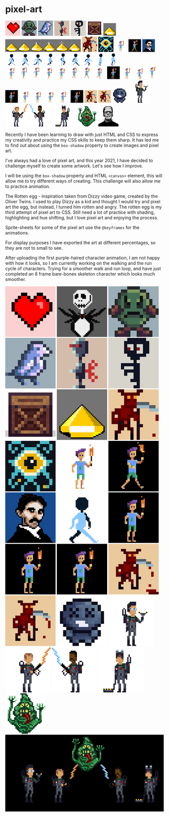 # pixel-art

![Screenshot of pixel art heart](/heart/heart-300.png "Screenshot pixel art heart") ![Screenshot of pixel art rotten angry Egg](/rotten-egg/rotten-dizzy-egg-300.png "Screenshot pixel art Rotten Egg") ![Screenshot of pixel art bird](/bird/bird-300.png "Screenshot pixel art bird") ![Screenshot of pixel art robot](/robot/robot-300.png "Screenshot pixel art robot") ![Screenshot of pixel art zombie](/blue-zombie/zombie-300.png "Screenshot pixel art zombie") ![Screenshot of pixel art crate](/crate/crate-300.png "Screenshot pixel art crate")
![Screenshot of pixel art yellow gem](/gem/yellow-gem-animation-01.gif "Screenshot pixel art yellow gem") ![Screenshot of pixel art yellow gem sprite sheet](/gem/yellow-gem-animation.png "Screenshot pixel art yellow gem sprite sheet") ![Screenshot of pixel sprite-01](/sprite-01/sprite-01-300.png "Screenshot pixel art sprite-01") ![Screenshot of pixel sprite-02](/sprite-02/sprite-02-300.png "Screenshot pixel art sprite-02") ![Screenshot of pixel character-01](/character-01/character-01-sm.png "Screenshot pixel art character-01") ![Screenshot of pixel art character-01 animated gif](/character-01/character-01-animation.gif "Screenshot pixel art character-01 animated gif") ![Screenshot of pixel art Nikola Tesla](/nikola-tesla/nikola-tesla-sm.png "Screenshot pixel art Nikola Tesla") ![Screenshot of pixel art character walk cycle](/animated-character-walk-cycle/walk-cycle-sm.gif "Screenshot pixel art character walk cycle") ![Screenshot of pixel art character walk cycle](/animated-character-walk-cycle/walking-sprite-01-sheet.png "Screenshot pixel art character walk cycle") ![Screenshot of pixel art character run cycle sprite sheet](/character-01/character-run-sprite-sheet.png "Screenshot pixel art character run cycle sprite sheet") ![Screenshot of pixel art character run cycle](/character-01/character-run-sm.gif "Screenshot pixel art character run cycle") ![Screenshot of pixel art character jump cycle sprite sheet](/character-01/character-jump-spritesheet.png "Screenshot pixel art character jump cycle sprite sheet") ![Screenshot of pixel art character jump cycle](/character-01/character-01-jump-sm.gif "Screenshot pixel art character jump cycle") ![Screenshot of pixel art character idle sprite sheet](/character-01/character-idle-spritesheet.png "Screenshot pixel art character idle sprite sheet") ![Screenshot of pixel art character idle](/character-01/character-idle-sm.gif "Screenshot pixel art character idle") ![Screenshot of pixel red sprite idle](/sprite-01/red-sprite-idle-sm.gif "Screenshot pixel art red sprite idle pose") ![Pixel art red sprite run cycle](/sprite-01/red-sprite-run-sm.gif "Pixel art red sprite run cycle") ![Pixel art binding of Isaac - Blue Baby](/the-binding-of-isaac/blue-baby-sm.png "Pixel art the binding of Isaac - Blue Baby") ![Pixel art ghostbusters - Egon](/ghostbusters/egon-sm.png "Pixel art ghostbusters - Egon") ![Pixel art ghostbusters - Venkman](/ghostbusters/venkman-sm.png "Pixel art ghostbusters - Venkman") ![Pixel art ghostbusters - Winston](/ghostbusters/winston-sm.png "Pixel art ghostbusters - Winston") ![Pixel art ghostbusters - Ray](/ghostbusters/ray-sm.png "Pixel art ghostbusters - Ray") ![Pixel art ghostbusters - Slimer](/ghostbusters/slimer-sm.png "Pixel art ghostbusters - Slimer") ![Pixel art frankenstein's monster](frankenstein's-monster/frankenstein-sm.png "Pixel art frankenstein's monster")

Recently I have been learning to draw with just HTML and CSS to express my creativity and practice my CSS skills to keep them sharp.  It has led me to find out about using the ```box-shadow``` property to create images and pixel art.

I've always had a love of pixel art, and this year 2021, I have decided to challenge myself to create some artwork.  Let's see how I improve.

I will be using the ```box-shadow``` property and HTML ```<canvas>``` element, this will allow me to try different ways of creating.  This challenge will also allow me to practice animation.

The Rotten egg - inspiration taken from Dizzy video game, created by the Oliver Twins.  I used to play Dizzy as a kid and thought I would try and pixel art the egg, but instead, I turned him rotten and angry.  The rotten egg is my third attempt of pixel art to CSS.  Still need a lot of practice with shading, highlighting and hue shifting, but I love pixel art and enjoying the process.

Sprite-sheets for some of the pixel art use the ```@keyframes``` for the animations.

For display purposes I have exported the art at different percentages, so they are not to small to see.

After uploading the first purple-haired character animation, I am not happy with how it looks, so I am currently working on the walking and the run cycle of characters.  Trying for a smoother walk and run loop, and have just completed an 8 frame bare-bones skeleton character which looks much smoother.

![Screenshot of pixel art heart](/heart/heart.png "Screenshot pixel art heart") ![Screenshot of pixel art Jack Skellington](/jack-skellington/jack.png "Screenshot pixel art Jack Skellington") ![Screenshot of pixel art rotten angry Egg](/rotten-egg/rotten-dizzy-egg.png "Screenshot pixel art Rotten Egg") ![Screenshot of pixel art bird](/bird/bird.png "Screenshot pixel art bird") ![Screenshot of pixel art robot](/robot/robot.png "Screenshot pixel art robot") ![Screenshot of pixel art zombie](/blue-zombie/zombie.png "Screenshot pixel art zombie") ![Screenshot of pixel art crate](/crate/crate.png "Screenshot pixel art crate") ![Screenshot of pixel art yellow gem](/gem/yellow-gem-animation.gif "Screenshot pixel art yellow gem") ![Screenshot of pixel sprite-01](/sprite-01/sprite-01.png "Screenshot pixel art sprite-01") ![Screenshot of pixel sprite-02](/sprite-02/sprite-02.png "Screenshot pixel art sprite-02") ![Screenshot of pixel character-01](/character-01/character-01.png "Screenshot pixel art character-01") ![Screenshot of pixel art character-01 animated gif](/character-01/character-01-animation-lg.gif "Screenshot pixel art character-01 animated gif") ![Screenshot of pixel art Nikola Tesla](/nikola-tesla/nikola-tesla.png "Screenshot pixel art Nikola Tesla") ![Screenshot of pixel art character walk cycle](/animated-character-walk-cycle/walk-cycle.gif "Screenshot pixel art character walk cycle") ![Screenshot of pixel art character run cycle](/character-01/character-run.gif "Screenshot pixel art character run cycle") ![Screenshot of pixel art character jump cycle](/character-01/character-01-jump.gif "Screenshot pixel art character jump cycle") ![Screenshot of pixel art character idle cycle](/character-01/character-idle.gif "Screenshot pixel art character idle") ![Pixel art red sprite idle pose](/sprite-01/red-sprite-idle.gif "Pixel art red sprite idle pose") ![Pixel art red sprite run cycle](/sprite-01/red-sprite-run.gif "Pixel art red sprite run cycle") ![Pixel art binding of Isaac - Blue Baby](/the-binding-of-isaac/blue-baby.png "Pixel art the binding of Isaac - Blue Baby") ![Pixel art ghostbusters - Egon](/ghostbusters/egon.png "Pixel art ghostbusters - Egon") ![Pixel art ghostbusters - Venkman](/ghostbusters/venkman.png "Pixel art ghostbusters - Venkman") ![Pixel art ghostbusters - Winston](/ghostbusters/winston.png "Pixel art ghostbusters - Winston") ![Pixel art ghostbusters - Ray](/ghostbusters/ray.png "Pixel art ghostbusters - Ray") ![Pixel art ghostbusters - Slimer](/ghostbusters/slimer.png "Pixel art ghostbusters - Slimer") ![Pixel art ghostbusters - Ghostbusters scene](/ghostbusters/ghostbusters-scene.png "Pixel art ghostbusters - ghostbusters scene")